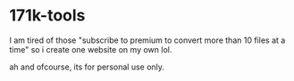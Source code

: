 # 171k-tools
I am tired of those "subscribe to premium to convert more than 10 files at a time" so i create one website on my own lol.

ah and ofcourse, its for personal use only.
